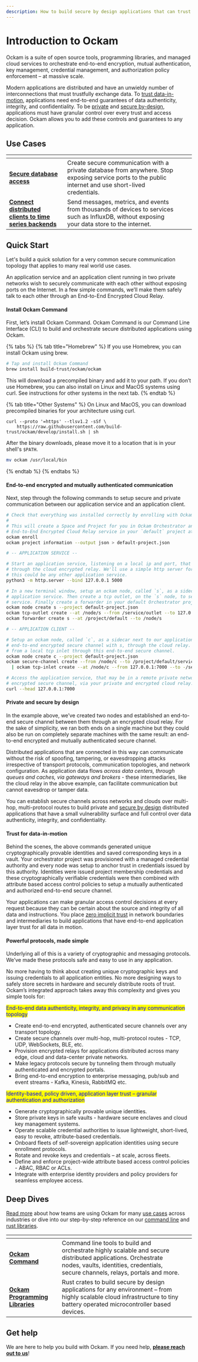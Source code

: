 ```yaml
---
description: How to build secure by design applications that can trust all data in motion.
---
```


# Introduction to Ockam

Ockam is a suite of open source tools, programming libraries, and managed cloud services to orchestrate end-to-end encryption, mutual authentication, key management, credential management, and authorization policy enforcement – at massive scale.

Modern applications are distributed and have an unwieldy number of interconnections that must trustfully exchange data. To [trust data-in-motion](./#trust-for-data-in-motion), applications need end-to-end guarantees of data authenticity, integrity, and confidentiality. To be [private](./#private-and-secure-by-design) and [secure by-design](./#private-and-secure-by-design), applications must have granular control over every trust and access decision. Ockam allows you to add these controls and guarantees to any application.

## Use Cases

<table data-card-size="large" data-view="cards"><thead><tr><th></th><th></th><th data-hidden></th><th data-hidden></th></tr></thead><tbody><tr><td><a href="guides/use-cases/secure-database-access.md"><strong>Secure database access</strong></a></td><td>Create secure communication with a private database from anywhere. Stop exposing service ports to the public internet and use short-lived credentials.</td><td></td><td></td></tr><tr><td><strong></strong><a href="guides/use-cases/create-secure-communication-with-a-private-database-from-anywhere.md"><strong>Connect distributed clients to time series backends</strong></a><strong></strong></td><td>Send messages, metrics, and events from thousands of devices to services such as InfluxDB, without exposing your data store to the internet.</td><td></td><td></td></tr></tbody></table>

## Quick Start

Let's build a quick solution for a very common secure communication topology that applies to many real world use cases.

An application service and an application client running in two private networks wish to securely communicate with each other without exposing ports on the Internet. In a few simple commands, we’ll make them safely talk to each other through an End-to-End Encrypted Cloud Relay.

#### Install Ockam Command <a href="#install" id="install"></a>

First, let’s install Ockam Command. Ockam Command is our Command Line Interface (CLI) to build and orchestrate secure distributed applications using Ockam.

{% tabs %}
{% tab title="Homebrew" %}
If you use Homebrew, you can install Ockam using brew.



```sh
# Tap and install Ockam Command
brew install build-trust/ockam/ockam
```



This will download a precompiled binary and add it to your path. If you don’t use Homebrew, you can also install on Linux and MacOS systems using curl. See instructions for other systems in the next tab.
{% endtab %}

{% tab title="Other Systems" %}
On Linux and MacOS, you can download precompiled binaries for your architecture using curl.



```shell
curl --proto '=https' --tlsv1.2 -sSf \
    https://raw.githubusercontent.com/build-trust/ockam/develop/install.sh | sh
```



After the binary downloads, please move it to a location that is in your shell's `$PATH`.

```bash
mv ockam /usr/local/bin
```
{% endtab %}
{% endtabs %}

#### End-to-end encrypted and mutually authenticated communication

Next, step through the following commands to setup secure and private communication between our application service and an application client.

```bash
# Check that everything was installed correctly by enrolling with Ockam Orchestrator.
#
# This will create a Space and Project for you in Ockam Orchestrator and provision an
# End-to-End Encrypted Cloud Relay service in your `default` project at `/project/default`.
ockam enroll
ockam project information --output json > default-project.json

# -- APPLICATION SERVICE --

# Start an application service, listening on a local ip and port, that clients would access
# through the cloud encrypted relay. We'll use a simple http server for this first example but
# this could be any other application service.
python3 -m http.server --bind 127.0.0.1 5000

# In a new terminal window, setup an ockam node, called `s`, as a sidecar next to the 
# application service. Then create a tcp outlet, on the `s` node, to send raw tcp traffic to the
# service. Finally create a forwarder in your default Orchestrator project.
ockam node create s --project default-project.json
ockam tcp-outlet create --at /node/s --from /service/outlet --to 127.0.0.1:5000
ockam forwarder create s --at /project/default --to /node/s

# -- APPLICATION CLIENT --

# Setup an ockam node, called `c`, as a sidecar next to our application client. Then create an
# end-to-end encrypted secure channel with s, through the cloud relay. Finally, tunnel traffic
# from a local tcp inlet through this end-to-end secure channel.
ockam node create c --project default-project.json
ockam secure-channel create --from /node/c --to /project/default/service/forward_to_s/service/api\
  | ockam tcp-inlet create --at /node/c --from 127.0.0.1:7000 --to -/service/outlet

# Access the application service, that may be in a remote private network though the end-to-end
# encrypted secure channel, via your private and encrypted cloud relay.
curl --head 127.0.0.1:7000

```

#### Private and secure by design

In the example above, we’ve created two nodes and established an end-to-end secure channel between them through an encrypted cloud relay. For the sake of simplicity, we ran both ends on a single machine but they could also be run on completely separate machines with the same result: an end-to-end encrypted and mutually authenticated secure channel.

Distributed applications that are connected in this way can communicate without the risk of spoofing, tampering, or eavesdropping attacks irrespective of transport protocols, communication topologies, and network configuration. As application data flows _across data centers, through queues and caches, via gateways and brokers -_ these intermediaries, like the cloud relay in the above example, can facilitate communication but cannot eavesdrop or tamper data.

You can establish secure channels across networks and clouds over multi-hop, multi-protocol routes to build private and [secure by design](introduction/secure-by-design.md) distributed applications that have a small vulnerability surface and full control over data authenticity, integrity, and confidentiality.

#### Trust for data-in-motion

Behind the scenes, the above commands generated unique cryptographically provable identities and saved corresponding keys in a vault. Your orchestrator project was provisioned with a managed credential authority and every node was setup to anchor trust in credentials issued by this authority. Identities were issued project membership credentials and these cryptographically verifiable credentials were then combined with attribute based access control policies to setup a mutually authenticated and authorized end-to-end secure channel.

Your applications can make granular access control decisions at every request because they can be certain about the source and integrity of all data and instructions. You place [zero implicit trust](introduction/secure-by-design.md#zero-implicit-trust) in network boundaries and intermediaries to build applications that have end-to-end application layer trust for all data in motion.

#### Powerful protocols, made simple

Underlying all of this is a variety of cryptographic and messaging protocols. We’ve made these protocols safe and easy to use in any application.

No more having to think about creating unique cryptographic keys and issuing credentials to all application entities. No more designing ways to safely store secrets in hardware and securely distribute roots of trust. Ockam’s integrated approach takes away this complexity and gives you simple tools for:

<mark style="color:blue;">End-to-end data authenticity, integrity, and privacy in any communication topology</mark>

* Create end-to-end encrypted, authenticated secure channels over any transport topology.
* Create secure channels over multi-hop, multi-protocol routes - TCP, UDP, WebSockets, BLE, etc.
* Provision encrypted relays for applications distributed across many edge, cloud and data-center private networks.
* Make legacy protocols secure by tunneling them through mutually authenticated and encrypted portals.
* Bring end-to-end encryption to enterprise messaging, pub/sub and event streams - Kafka, Kinesis, RabbitMQ etc.

<mark style="color:blue;">Identity-based, policy driven, application layer trust – granular authentication and authorization</mark>

* Generate cryptographically provable unique identities.
* Store private keys in safe vaults - hardware secure enclaves and cloud key management systems.
* Operate scalable credential authorities to issue lightweight, short-lived, easy to revoke, attribute-based credentials.
* Onboard fleets of self-sovereign application identities using secure enrollment protocols.
* Rotate and revoke keys and credentials – at scale, across fleets.
* Define and enforce project-wide attribute based access control policies - ABAC, RBAC or ACLs.
* Integrate with enterprise identity providers and policy providers for seamless employee access.

## Deep Dives

[Read more](guides/use-cases/) about how teams are using Ockam for many [use cases](guides/use-cases/) across industries or dive into our step-by-step reference on our [command line](reference/command/) and [rust libraries](reference/libraries/).

<table data-card-size="large" data-view="cards"><thead><tr><th></th><th></th><th data-hidden></th></tr></thead><tbody><tr><td><a href="reference/command/"><strong>Ockam Command</strong></a></td><td>Command line tools to build and orchestrate highly scalable and secure distributed applications. Orchestrate nodes, vaults, identities, credentials, secure channels, relays, portals and more.</td><td></td></tr><tr><td><a href="reference/libraries/"><strong>Ockam Programming Libraries</strong></a></td><td>Rust crates to build secure by design applications for any environment – from highly scalable cloud infrastructure to tiny battery operated microcontroller based devices.</td><td></td></tr></tbody></table>

## **Get help**

We are here to help you build with Ockam. If you need help, [**please reach out to us**](https://www.ockam.io/contact)!
